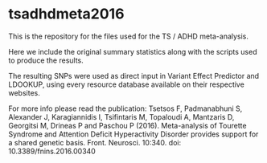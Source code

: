 # tsadhdmeta2016
This is the repository for the files used for the TS / ADHD meta-analysis.

Here we include the original summary statistics along with the scripts used to produce the results.

The resulting SNPs were used as direct input in Variant Effect Predictor and LDOOKUP, using every resource database available on their respective websites.

For more info please read the publication:
Tsetsos F, Padmanabhuni S, Alexander J, Karagiannidis I, Tsifintaris M, Topaloudi A, Mantzaris D, Georgitsi M, Drineas P and Paschou P (2016). Meta-analysis of Tourette Syndrome and Attention Deficit Hyperactivity Disorder provides support for a shared genetic basis. Front. Neurosci. 10:340. doi: 10.3389/fnins.2016.00340 
